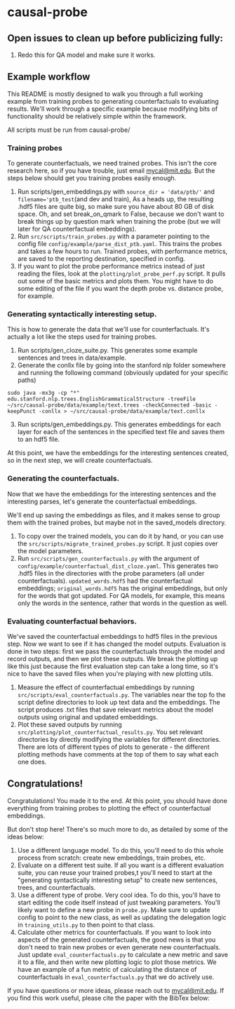# causal-probe

## Open issues to clean up before publicizing fully:
1) Redo this for QA model and make sure it works.

## Example workflow
This README is mostly designed to walk you through a full working example from training probes to generating counterfactuals to evaluating results.
We'll work through a specific example because modifying bits of functionality should be relatively simple within the framework.

All scripts must be run from causal-probe/

### Training probes
To generate counterfactuals, we need trained probes. This isn't the core research here, so if you have trouble, just email mycal@mit.edu. But the steps below should get you training probes easily enough.
1) Run scripts/gen_embeddings.py with ``source_dir = 'data/ptb/'`` and ``filename='ptb_test``(and dev and train),
   As a heads up, the resulting .hdf5 files are quite big, so make sure you have about 80 GB of disk space.
   Oh, and set break_on_qmark to False, because we don't want to break things up by question mark when training the probe (but we will later for QA counterfactual embeddings).
2) Run ``src/scripts/train_probes.py`` with a parameter pointing to the config file ``config/example/parse_dist_ptb.yaml``. This trains the probes and takes a few hours to run.
Trained probes, with performance metrics, are saved to the reporting destination, specified in config.
 3) If you want to plot the probe performance metrics instead of just reading the files, look at the ``plotting/plot_probe_perf.py`` script.
   It pulls out some of the basic metrics and plots them. You might have to do some editing of the file if you want the depth probe vs. distance probe, for example.
   
### Generating syntactically interesting setup.
This is how to generate the data that we'll use for counterfactuals. It's actually a lot like the steps used for training probes.


1) Run scripts/gen_cloze_suite.py. This generates some example sentences and trees in data/example.
2) Generate the conllx file by going into the stanford nlp folder somewhere and running the following command (obviously updated for your specific paths)

``sudo java -mx3g -cp "*" edu.stanford.nlp.trees.EnglishGrammaticalStructure -treeFile ~/src/causal-probe/data/example/text.trees -checkConnected -basic -keepPunct -conllx > ~/src/causal-probe/data/example/text.conllx``

3) Run scripts/gen_embeddings.py. This generates embeddings for each layer for each of the sentences in the specified text file and saves them to an hdf5 file.

At this point, we have the embeddings for the interesting sentences created, so in the next step, we will create counterfactuals.

### Generating the counterfactuals.
Now that we have the embeddings for the interesting sentences and the interesting parses, let's generate the counterfactual embeddings.

We'll end up saving the embeddings as files, and it makes sense to group them with the trained probes, but maybe not in the saved_models directory.

1) To copy over the trained models, you can do it by hand, or you can use the ``src/scripts/migrate_trained_probes.py`` script. It just copies over the model parameters.
2) Run ``src/scripts/gen_counterfactuals.py`` with the argument of ``config/example/counterfactual_dist_cloze.yaml``.
   This generates two .hdf5 files in the directories with the probe parameters (all under counterfactuals).
   ``updated_words.hdf5`` had the counterfactual embeddings; ``original_words.hdf5`` has the original embeddings, but only for the words that got updated.
   For QA models, for example, this means only the words in the sentence, rather that words in the question as well.

### Evaluating counterfactual behaviors.
We've saved the counterfactual embeddings to hdf5 files in the previous step. Now we want to see if it has changed the model outputs.
Evaluation is done in two steps: first we pass the counterfactuals through the model and record outputs, and then we plot these outputs.
We break the plotting up like this just because the first evaluation step can take a long time, so it's nice to have the saved files when you're playing with new plotting utils.

1) Measure the effect of counterfactual embeddings by running ``src/scripts/eval_counterfactuals.py``.
The variables near the top fo the script define directories to look up text data and the embeddings.
The script produces .txt files that save relevant metrics about the model outputs using original and updated embeddings.
2) Plot these saved outputs by running ``src/plotting/plot_counterfactual_results.py``.
You set relevant directories by directly modifying the variables for different directories.
There are lots of different types of plots to generate - the different plotting methods have comments at the top of them to say what each one does.
   

## Congratulations!
Congratulations! You made it to the end. At this point, you should have done everything from training probes to plotting the effect of counterfactual embeddings.

But don't stop here! There's so much more to do, as detailed by some of the ideas below:

1) Use a different language model.
To do this, you'll need to do this whole process from scratch: create new embeddings, train probes, etc.
2) Evaluate on a different test suite.
If all you want is a different evaluation suite, you can reuse your trained probes,t you'll need to start at the "generating syntactically interesting setup" to create new sentences, trees, and counterfactuals.
3) Use a different type of probe.
Very cool idea. To do this, you'll have to start editing the code itself instead of just tweaking parameters. You'll likely want to define a new probe in ``probe.py``. Make sure to update config to point to the new class, as well as updating the delegation logic in ``training_utils.py`` to then point to that class.
4) Calculate other metrics for counterfactuals.
If you want to look into aspects of the generated counterfactuals, the good news is that you don't need to train new probes or even generate new counterfactuals. Just update ``eval_counterfactuals.py`` to calculate a new metric and save it to a file, and then write new plotting logic to plot those metrics.
We have an example of a fun metric of calculating the distance of counterfactuals in ``eval_counterfactuals.py`` that we do actively use.
   
If you have questions or more ideas, please reach out to mycal@mit.edu.
If you find this work useful, please cite the paper with the BibTex below:


